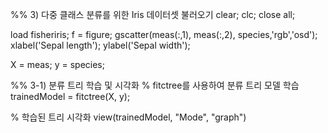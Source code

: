 %% 3) 다중 클래스 분류를 위한 Iris 데이터셋 불러오기
clear; clc; close all;

load fisheriris;
f = figure;
gscatter(meas(:,1), meas(:,2), species,'rgb','osd');
xlabel('Sepal length');
ylabel('Sepal width');

X = meas;
y = species;

%% 3-1) 분류 트리 학습 및 시각화
% fitctree를 사용하여 분류 트리 모델 학습
trainedModel = fitctree(X, y);

% 학습된 트리 시각화
view(trainedModel, "Mode", "graph")
